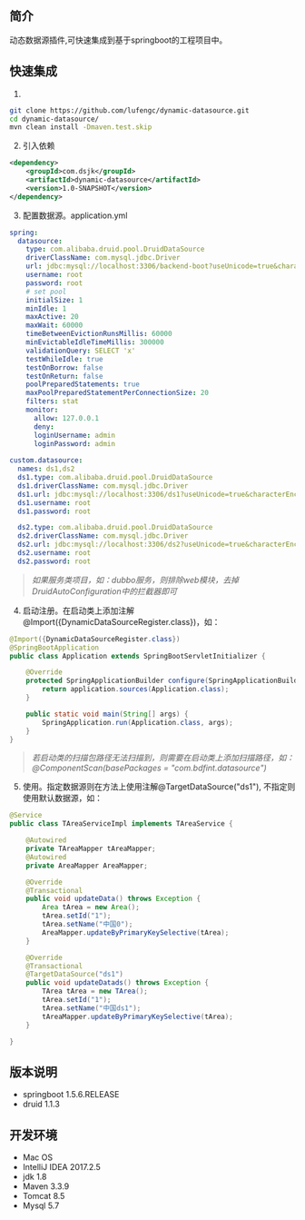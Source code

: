 ## 简介

动态数据源插件,可快速集成到基于springboot的工程项目中。

## 快速集成
1. 
```bash
git clone https://github.com/lufengc/dynamic-datasource.git
cd dynamic-datasource/
mvn clean install -Dmaven.test.skip
```
2. 引入依赖
```xml
<dependency>
    <groupId>com.dsjk</groupId>
    <artifactId>dynamic-datasource</artifactId>
    <version>1.0-SNAPSHOT</version>
</dependency>
```
3. 配置数据源。application.yml
```yaml
spring:
  datasource:
    type: com.alibaba.druid.pool.DruidDataSource
    driverClassName: com.mysql.jdbc.Driver
    url: jdbc:mysql://localhost:3306/backend-boot?useUnicode=true&characterEncoding=utf-8&useSSL=false
    username: root
    password: root
    # set pool
    initialSize: 1
    minIdle: 1
    maxActive: 20
    maxWait: 60000
    timeBetweenEvictionRunsMillis: 60000
    minEvictableIdleTimeMillis: 300000
    validationQuery: SELECT 'x'
    testWhileIdle: true
    testOnBorrow: false
    testOnReturn: false
    poolPreparedStatements: true
    maxPoolPreparedStatementPerConnectionSize: 20
    filters: stat
    monitor:
      allow: 127.0.0.1
      deny:
      loginUsername: admin
      loginPassword: admin
      
custom.datasource:
  names: ds1,ds2
  ds1.type: com.alibaba.druid.pool.DruidDataSource
  ds1.driverClassName: com.mysql.jdbc.Driver
  ds1.url: jdbc:mysql://localhost:3306/ds1?useUnicode=true&characterEncoding=UTF-8&useSSL=false
  ds1.username: root
  ds1.password: root

  ds2.type: com.alibaba.druid.pool.DruidDataSource
  ds2.driverClassName: com.mysql.jdbc.Driver
  ds2.url: jdbc:mysql://localhost:3306/ds2?useUnicode=true&characterEncoding=UTF-8&useSSL=false
  ds2.username: root
  ds2.password: root
```
> *如果服务类项目，如：dubbo服务，则排除web模块，去掉DruidAutoConfiguration中的拦截器即可*
4. 启动注册。在启动类上添加注解@Import({DynamicDataSourceRegister.class})，如：
```java
@Import({DynamicDataSourceRegister.class})
@SpringBootApplication
public class Application extends SpringBootServletInitializer {

    @Override
    protected SpringApplicationBuilder configure(SpringApplicationBuilder application) {
        return application.sources(Application.class);
    }

    public static void main(String[] args) {
        SpringApplication.run(Application.class, args);
    }
}
```
> *若启动类的扫描包路径无法扫描到，则需要在启动类上添加扫描路径，如：@ComponentScan(basePackages = "com.bdfint.datasource")*

5. 使用。指定数据源则在方法上使用注解@TargetDataSource("ds1"), 不指定则使用默认数据源，如：
```java
@Service
public class TAreaServiceImpl implements TAreaService {

    @Autowired
    private TAreaMapper tAreaMapper;
    @Autowired
    private AreaMapper AreaMapper;

    @Override
    @Transactional
    public void updateData() throws Exception {
        Area tArea = new Area();
        tArea.setId("1");
        tArea.setName("中国0");
        AreaMapper.updateByPrimaryKeySelective(tArea);
    }

    @Override
    @Transactional
    @TargetDataSource("ds1")
    public void updateDatads() throws Exception {
        TArea tArea = new TArea();
        tArea.setId("1");
        tArea.setName("中国ds1");
        tAreaMapper.updateByPrimaryKeySelective(tArea);
    }

}
```

## 版本说明
* springboot 1.5.6.RELEASE
* druid 1.1.3

## 开发环境
* Mac OS
* IntelliJ IDEA 2017.2.5
* jdk 1.8
* Maven 3.3.9
* Tomcat 8.5
* Mysql 5.7